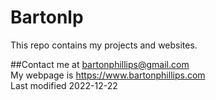 # Bartonlp

This repo contains my projects and websites.

##Contact me at [bartonphillips@gmail.com](mailto:bartonphillips@gmail.com)  
My webpage is https://www.bartonphillips.com  
Last modified 2022-12-22




